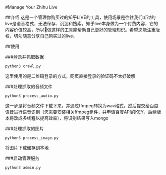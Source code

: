 #Manage Your Zhihu Live


##介绍
这是一个管理你购买过的知乎LIVE的工具，使用场景是往往我们听过的live是语音格式，无法保存、沉淀和搜索。知乎live本身做为一个付费内容，它的内容价值较高，所以做这样的工具能帮助自己更好的管理知识。希望您能注重版权，切勿随意分享自己购买过的live。


##使用

###登录并抓取数据
```
python3 crawl.py
```
这里使用的是二维码登录的方式，网页直接登录的验证码不太好破解

###处理抓取的音频文件
```
python3 process_audio.py
```
这一步是将音频文件下载下来，并通过ffmpeg转换为wav格式，然后提交给百度语音进行语音识别（您需要安装相关ffmpeg组件，并申请百度API的KEY，后续版本将改成多线程以提高效率），将识别结果写入mongo

###处理抓取的图片
```
python3 process_image.py
```
将图片下载储存到本地

###启动管理服务
```
python3 admin.py
```
